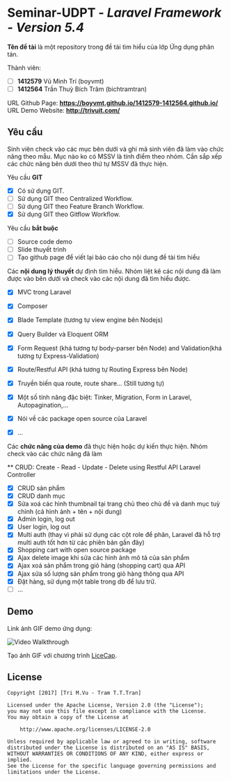 # Seminar-UDPT - *Laravel Framework - Version 5.4*

**Tên đề tài** là một repository trong đề tài tìm hiểu của lớp Ứng dụng phân tán.

Thành viên:
* [ ] **1412579** Vũ Minh Trí (boyvmt)
* [ ] **1412564** Trần Thuỳ Bích Trâm (bichtramtran)

URL Github Page: **https://boyvmt.github.io/1412579-1412564.github.io/**
URL Demo Website: **http://trivuit.com/**
## Yêu cầu

Sinh viên check vào các mục bên dưới và ghi mã sinh viên đã làm vào chức năng theo mẫu. Mục nào ko có MSSV là tính điểm theo nhóm. Cần sắp xếp các chức năng bên dưới theo thứ tự MSSV đã thực hiện.

Yêu cầu **GIT**
* [x] Có sử dụng GIT.
* [ ] Sử dụng GIT theo Centralized Workflow.
* [ ] Sử dụng GIT theo Feature Branch Workflow.
* [x] Sử dụng GIT theo Gitflow Workflow.

Yêu cầu **bắt buộc**
* [ ] Source code demo
* [ ] Slide thuyết trình
* [ ] Tạo github page để viết lại báo cáo cho nội dung đề tài tìm hiểu

Các **nội dung lý thuyết** dự định tìm hiểu. Nhóm liệt kê các nội dung đã làm được vào bên dưới và check vào các nội dung đã tìm hiểu được.
* [x] MVC trong Laravel
* [x] Composer
* [x] Blade Template (tương tự view engine bên Nodejs)
* [x] Query Builder và Eloquent ORM
* [x] Form Request (khá tương tự body-parser bên Node) and Validation(khá tương tự Express-Validation)
* [x] Route/Restful API (khá tương tự Routing Express bên Node)
* [x] Truyền biến qua route, route share... (Still tương tự)
* [x] Một số tính năng đặc biệt: Tinker, Migration, Form in Laravel, Autopagination,...
* [x] Nói về các package open source của Laravel
* [x] ...


Các **chức năng của demo** đã thực hiện hoặc dự kiến thực hiện. Nhóm check vào các chức năng đã làm


** CRUD: Create - Read - Update - Delete using Restful API Laravel Controller


* [x] CRUD sản phẩm 
* [x] CRUD danh mục
* [x] Sửa xoá các hình thumbnail tại trang chủ theo chủ đề và danh mục tuỳ chỉnh (cả hình ảnh + tên + nội dung)
* [x] Admin login, log out
* [x] User login, log out
* [x] Multi auth (thay vì phải sử dụng các cột role để phân, Laravel đã hỗ trợ multi auth tốt hơn từ các phiên bản gần đây)
* [x] Shopping cart with open source package
* [x] Ajax delete image khi sửa các hình ảnh mô tả của sản phẩm
* [x] Ajax xoá sản phẩm trong giỏ hàng (shopping cart) qua API
* [x] Ajax sửa số lượng sản phẩm trong giỏ hàng thông qua API
* [x] Đặt hàng, sử dụng một table trong db để lưu trữ.
* [ ] ...

## Demo

Link ảnh GIF demo ứng dụng:

![Video Walkthrough](demo.gif)

Tạo ảnh GIF với chương trình [LiceCap](http://www.cockos.com/licecap/).


## License

    Copyright [2017] [Tri M.Vu - Tram T.T.Tran]

    Licensed under the Apache License, Version 2.0 (the "License");
    you may not use this file except in compliance with the License.
    You may obtain a copy of the License at

        http://www.apache.org/licenses/LICENSE-2.0

    Unless required by applicable law or agreed to in writing, software
    distributed under the License is distributed on an "AS IS" BASIS,
    WITHOUT WARRANTIES OR CONDITIONS OF ANY KIND, either express or implied.
    See the License for the specific language governing permissions and
    limitations under the License.
